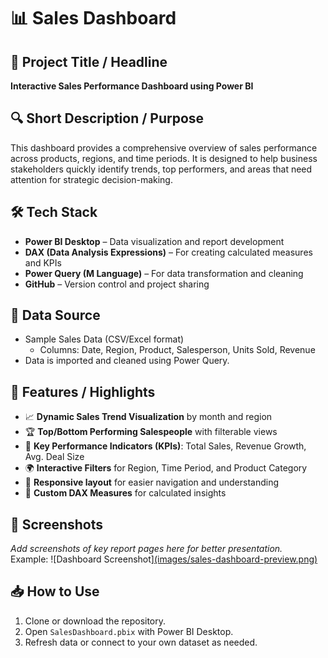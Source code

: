 # 📊 Sales Dashboard

## 📝 Project Title / Headline
**Interactive Sales Performance Dashboard using Power BI**



## 🔍 Short Description / Purpose
This dashboard provides a comprehensive overview of sales performance across products, regions, and time periods. It is designed to help business stakeholders quickly identify trends, top performers, and areas that need attention for strategic decision-making.


## 🛠️ Tech Stack
- **Power BI Desktop** – Data visualization and report development
- **DAX (Data Analysis Expressions)** – For creating calculated measures and KPIs
- **Power Query (M Language)** – For data transformation and cleaning
- **GitHub** – Version control and project sharing



## 📂 Data Source
- Sample Sales Data (CSV/Excel format)
  - Columns: Date, Region, Product, Salesperson, Units Sold, Revenue
- Data is imported and cleaned using Power Query.



## 🌟 Features / Highlights
- 📈 **Dynamic Sales Trend Visualization** by month and region
- 🏆 **Top/Bottom Performing Salespeople** with filterable views
- 🎯 **Key Performance Indicators (KPIs)**: Total Sales, Revenue Growth, Avg. Deal Size
- 🌍 **Interactive Filters** for Region, Time Period, and Product Category
- 🧭 **Responsive layout** for easier navigation and understanding
- 🧮 **Custom DAX Measures** for calculated insights



## 📸 Screenshots
_Add screenshots of key report pages here for better presentation._  
Example:
![Dashboard Screenshot][(images/sales-dashboard-preview.png)](https://github.com/Yogendrasamar/PowerBI-SalesDashboard/blob/main/Sales%20Performance%20dashboard.PNG)


## 📥 How to Use
1. Clone or download the repository.
2. Open `SalesDashboard.pbix` with Power BI Desktop.
3. Refresh data or connect to your own dataset as needed.



